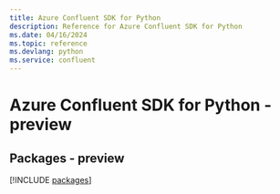 ```yaml
---
title: Azure Confluent SDK for Python
description: Reference for Azure Confluent SDK for Python
ms.date: 04/16/2024
ms.topic: reference
ms.devlang: python
ms.service: confluent
---
```

# Azure Confluent SDK for Python - preview
## Packages - preview
[!INCLUDE [packages](confluent-index.md)]